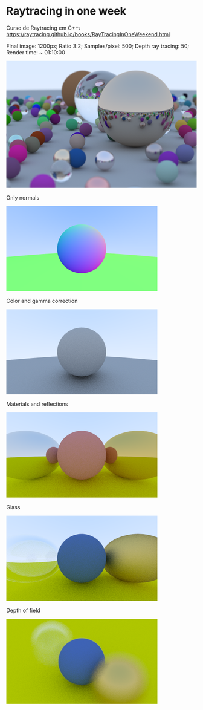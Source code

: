 # Raytracing in one week
Curso de Raytracing em C++: https://raytracing.github.io/books/RayTracingInOneWeekend.html 

Final image: 1200px; Ratio 3:2; Samples/pixel: 500; Depth ray tracing: 50; Render time: ~ 01:10:00

![alt text](https://raw.githubusercontent.com/daybson/raytracing_in_one_week/main/cap13/canvas17.png?raw=true)


Only normals

![alt text](https://github.com/daybson/raytracing_in_one_week/blob/main/cap13/canvas3.png?raw=true)


Color and gamma correction

![alt text](https://github.com/daybson/raytracing_in_one_week/blob/main/cap13/canvas6.png?raw=true)


Materials and reflections

![alt text](https://github.com/daybson/raytracing_in_one_week/blob/main/cap13/canvas9.png?raw=true)


Glass

![alt text](https://github.com/daybson/raytracing_in_one_week/blob/main/cap13/canvas13.png?raw=true)


Depth of field

![alt text](https://raw.githubusercontent.com/daybson/raytracing_in_one_week/main/cap12/canvas15.png?raw=true)
